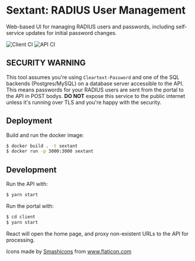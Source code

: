 # Sextant: RADIUS User Management

Web-based UI for managing RADIUS users and passwords, including self-service updates for initial password changes.

![Client CI](https://github.com/alitheg/sextant/workflows/Client%20CI/badge.svg)
![API CI](https://github.com/alitheg/sextant/workflows/API%20CI/badge.svg?branch=master)

## SECURITY WARNING

This tool assumes you're using `Cleartext-Password` and one of the SQL backends (Postgres/MySQL) on a database server accessible to the API. This means passwords for your RADIUS users are sent from the portal to the API in POST bodys. **DO NOT** expose this service to the public internet unless it's running over TLS and you're happy with the security.

## Deployment

Build and run the docker image:

```bash
$ docker build . -t sextant
$ docker run -p 3000:3000 sextant
```

## Development

Run the API with:

```bash
$ yarn start
```

Run the portal with:

```bash
$ cd client
$ yarn start
```

React will open the home page, and proxy non-existent URLs to the API for processing.

Icons made by <a href="https://smashicons.com/" title="Smashicons">Smashicons</a> from <a href="https://www.flaticon.com/" title="Flaticon"> www.flaticon.com</a>
